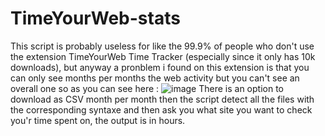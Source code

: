 # TimeYourWeb-stats
This script is probably useless for like the 99.9% of people who don't use the extension TimeYourWeb Time Tracker 
(especially since it only has 10k downloads), but anyway a pronblem i found on this extension is that you can only see
months per months the web activity but you can't see an overall one so as you can see here :
![image](https://github.com/SyRoxS1/TimeYourWeb-stats/assets/114361806/7838fc8d-8e0a-4b51-92eb-d01cb3e74c2a)
There is an option to download as CSV month per month then the script detect all the files with the corresponding
syntaxe and then ask you what site you want to check you'r time spent on, the output is in hours.

